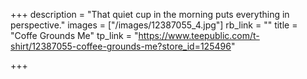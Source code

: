 +++
description = "That quiet cup in the morning puts everything in perspective."
images = ["/images/12387055_4.jpg"]
rb_link = ""
title = "Coffe Grounds Me"
tp_link = "https://www.teepublic.com/t-shirt/12387055-coffee-grounds-me?store_id=125496"

+++
